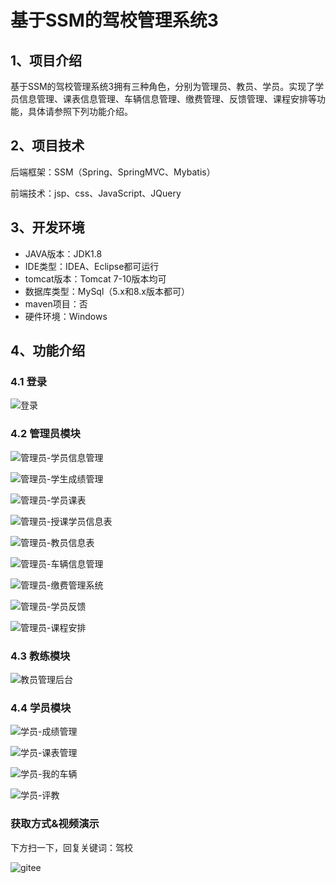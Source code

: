 
# 基于SSM的驾校管理系统3


## 1、项目介绍

基于SSM的驾校管理系统3拥有三种角色，分别为管理员、教员、学员。实现了学员信息管理、课表信息管理、车辆信息管理、缴费管理、反馈管理、课程安排等功能，具体请参照下列功能介绍。


## 2、项目技术

后端框架：SSM（Spring、SpringMVC、Mybatis）

前端技术：jsp、css、JavaScript、JQuery

## 3、开发环境

- JAVA版本：JDK1.8
- IDE类型：IDEA、Eclipse都可运行
- tomcat版本：Tomcat 7-10版本均可
- 数据库类型：MySql（5.x和8.x版本都可） 
- maven项目：否
- 硬件环境：Windows 


## 4、功能介绍

### 4.1 登录

![登录](https://img-blog.csdnimg.cn/img_convert/bb40b1910f7ff5506bec0e959e4275f1.jpeg)

### 4.2 管理员模块

![管理员-学员信息管理](https://img-blog.csdnimg.cn/img_convert/0e7b17e0e9dba3718eccdb1972b92383.jpeg)

![管理员-学生成绩管理](https://img-blog.csdnimg.cn/img_convert/8195985baa05cf8840a6a319b42093d3.jpeg)

![管理员-学员课表](https://img-blog.csdnimg.cn/img_convert/9707e5b14a2e9d5965ac2ad3dfae6757.jpeg)

![管理员-授课学员信息表](https://img-blog.csdnimg.cn/img_convert/cbc1b1ea4d58bfe9704bb875b76448de.jpeg)

![管理员-教员信息表](https://img-blog.csdnimg.cn/img_convert/4c7d571d3a65e624491cc5403f3ac0c6.jpeg)

![管理员-车辆信息管理](https://img-blog.csdnimg.cn/img_convert/6c32e81ebba449ee0edd8e62659f3b64.jpeg)

![管理员-缴费管理系统](https://img-blog.csdnimg.cn/img_convert/54dd780bb5d9db8ad754296bc1e29e0b.jpeg)

![管理员-学员反馈](https://img-blog.csdnimg.cn/img_convert/60ded3db6dac33de8eb8ef58a4f9cbc6.jpeg)

![管理员-课程安排](https://img-blog.csdnimg.cn/img_convert/688680b8847a79a81fdcdfa34aa31a24.jpeg)

### 4.3 教练模块

![教员管理后台](https://img-blog.csdnimg.cn/img_convert/9820f82ce3f30559081c4ad469ff721e.jpeg)

### 4.4 学员模块

![学员-成绩管理](https://img-blog.csdnimg.cn/img_convert/8bbf8d9becf6d46ee00dc70974a95885.jpeg)

![学员-课表管理](https://img-blog.csdnimg.cn/img_convert/b7730e0f0dbe9437bded7a91ad444f11.jpeg)

![学员-我的车辆](https://img-blog.csdnimg.cn/img_convert/1b8ffab6edbebb5edd1fa076b6b134d8.jpeg)

![学员-评教](https://img-blog.csdnimg.cn/img_convert/1f88bda40f5836d0c288e87ba6b8d82a.jpeg)


### 获取方式&视频演示

下方扫一下，回复关键词：驾校

![gitee](https://img-blog.csdnimg.cn/img_convert/afc369ab698f96e258f51e440fe9f1ea.png)



